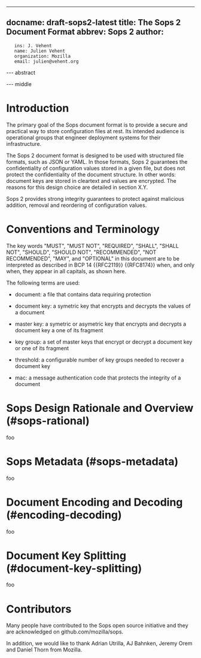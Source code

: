 ---
docname: draft-sops2-latest
title: The Sops 2 Document Format
abbrev: Sops 2
author:
 -
       ins: J. Vehent
       name: Julien Vehent
       organization: Mozilla
       email: julien@vehent.org

--- abstract

--- middle

# Introduction

The primary goal of the Sops document format is to provide a secure and
practical way to store configuration files at rest. Its intended audience is
operational groups that engineer deployment systems for their infrastructure. 

The Sops 2 document format is designed to be used with structured file formats,
such as JSON or YAML. In those formats, Sops 2 guarantees the confidentiality
of configuration values stored in a given file, but does not protect the
confidentiality of the document structure. In other words: document keys are
stored in cleartext and values are encrypted. The reasons for this design
choice are detailed in section X.Y.

Sops 2 provides strong integrity guarantees to protect against malicious
addition, removal and reordering of configuration values.

#  Conventions and Terminology

The key words "MUST", "MUST NOT", "REQUIRED", "SHALL", "SHALL NOT", "SHOULD",
"SHOULD NOT", "RECOMMENDED", "NOT RECOMMENDED", "MAY", and "OPTIONAL" in this
document are to be interpreted as described in BCP 14 {{RFC2119}} {{RFC8174}}
when, and only when, they appear in all capitals, as shown here.

The following terms are used:

  - document: a file that contains data requiring protection

  - document key: a symetric key that encrypts and decrypts the values of a
    document

  - master key: a symetric or asymetric key that encrypts and decrypts a
    document key a one of its fragment

  - key group: a set of master keys that encrypt or decrypt a document key or
    one of its fragment

  - threshold: a configurable number of key groups needed to recover a document
    key

  - mac: a message authentication code that protects the integrity of a document

# Sops Design Rationale and Overview (#sops-rational)

foo

# Sops Metadata (#sops-metadata)

foo

# Document Encoding and Decoding (#encoding-decoding)

foo

# Document Key Splitting (#document-key-splitting)

foo

# Contributors

Many people have contributed to the Sops open source initiative and they are
acknowledged on github.com/mozilla/sops.

In addition, we would like to thank Adrian Utrilla, AJ Bahnken, Jeremy Orem and
Daniel Thorn from Mozilla.
